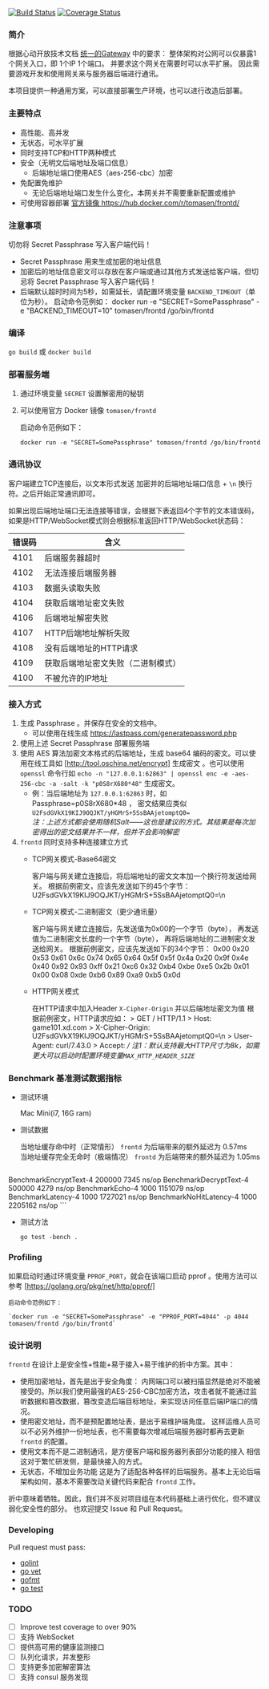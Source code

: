 [![Build Status](https://travis-ci.org/xindong/frontd.svg?branch=master)](https://travis-ci.org/xindong/frontd)
[![Coverage Status](https://coveralls.io/repos/xindong/frontd/badge.svg?branch=master&service=github)](https://coveralls.io/github/xindong/frontd?branch=master)

### 简介

根据心动开放技术文档 [统一的Gateway](https://github.com/xindong/docs/blob/master/public/game_review/backend.md) 中的要求：
整体架构对公网可以仅暴露1个网关入口，即 1个IP 1个端口。
并要求这个网关在需要时可以水平扩展。
因此需要游戏开发和使用网关来与服务器后端进行通讯。

本项目提供一种通用方案，可以直接部署生产环境，也可以进行改造后部署。

### 主要特点

* 高性能、高并发
* 无状态，可水平扩展
* 同时支持TCP和HTTP两种模式
* 安全（无明文后端地址及端口信息）
	* 后端地址端口使用AES（aes-256-cbc）加密
* 免配置免维护
	* 无论后端地址端口发生什么变化，本网关并不需要重新配置或维护
* 可使用容器部署 [官方镜像 https://hub.docker.com/r/tomasen/frontd/ ](https://hub.docker.com/r/tomasen/frontd/)

### 注意事项

切勿将 Secret Passphrase 写入客户端代码！

* Secret Passphrase 用来生成加密的地址信息
* 加密后的地址信息密文可以存放在客户端或通过其他方式发送给客户端，但切忌将 Secret Passphrase 写入客户端代码！
* 后端默认超时时间为5秒，如需延长，请配置环境变量 `BACKEND_TIMEOUT`（单位为秒）。
	启动命令范例如：
		docker run -e "SECRET=SomePassphrase" -e "BACKEND_TIMEOUT=10" tomasen/frontd /go/bin/frontd

### 编译

`go build` 或 `docker build`


### 部署服务端

1. 通过环境变量 `SECRET` 设置解密用的秘钥
2. 可以使用官方 Docker 镜像 `tomasen/frontd`

	启动命令范例如下：

	`docker run -e "SECRET=SomePassphrase" tomasen/frontd /go/bin/frontd`


### 通讯协议

客户端建立TCP连接后，以文本形式发送 加密并的后端地址端口信息 + `\n` 换行符。之后开始正常通讯即可。

如果出现后端地址端口无法连接等错误，会根据下表返回4个字节的文本错误码，如果是HTTP/WebSocket模式则会根据标准返回HTTP/WebSocket状态码：

| 错误码 | 含义 |
| --- | --- |
| 4101   | 后端服务器超时 |
| 4102   | 无法连接后端服务器 |
| 4103   | 数据头读取失败 |
| 4104   | 获取后端地址密文失败 |
| 4106   | 后端地址解密失败 |
| 4107   | HTTP后端地址解析失败 |
| 4108   | 没有后端地址的HTTP请求 |
| 4109   | 获取后端地址密文失败（二进制模式） |
| 4100   | 不被允许的IP地址 |


### 接入方式

1. 生成 Passphrase 。并保存在安全的文档中。
	 * 可以使用在线生成 https://lastpass.com/generatepassword.php
2. 使用上述 Secret Passphrase 部署服务端
3. 使用 AES 算法加密文本格式的后端地址，生成 base64 编码的密文。可以使用在线工具如 [http://tool.oschina.net/encrypt] 生成密文 。也可以使用 `openssl` 命令行如 `echo -n "127.0.0.1:62863" | openssl enc -e -aes-256-cbc -a -salt -k "p0S8rX680*48"` 生成密文。
	* 例：当后端地址为 `127.0.0.1:62863` 时，如 Passphrase=p0S8rX680*48 ，
	密文结果应类似 `U2FsdGVkX19KIJ9OQJKT/yHGMrS+5SsBAAjetomptQ0=` <br/>
	_注：上述方式都会使用随机Salt——这也是建议的方式。其结果是每次加密得出的密文结果并不一样，但并不会影响解密_
4. `frontd` 同时支持多种连接建立方式
	* TCP网关模式-Base64密文

		客户端与网关建立连接后，将后端地址的密文文本加一个换行符发送给网关。
			根据前例密文，应该先发送如下的45个字节：
			U2FsdGVkX19KIJ9OQJKT/yHGMrS+5SsBAAjetomptQ0=\n

	* TCP网关模式-二进制密文（更少通讯量）

		客户端与网关建立连接后，先发送值为0x00的一个字节（byte），
		再发送值为二进制密文长度的一个字节（byte）， 再将后端地址的二进制密文发送给网关。
			根据前例密文，应该先发送如下的34个字节：
			0x00 0x20 0x53 0x61 0x6c 0x74 0x65 0x64
			0x5f 0x5f 0x4a 0x20 0x9f 0x4e 0x40 0x92
			0x93 0xff 0x21 0xc6 0x32 0xb4 0xbe 0xe5
			0x2b 0x01 0x00 0x08 0xde 0xb6 0x89 0xa9
			0xb5 0x0d

	* HTTP网关模式

		在HTTP请求中加入Header `X-Cipher-Origin` 并以后端地址密文为值
			根据前例密文，HTTP请求应如：
			> GET / HTTP/1.1
			> Host: game101.xd.com
			> X-Cipher-Origin: U2FsdGVkX19KIJ9OQJKT/yHGMrS+5SsBAAjetomptQ0=\n
			> User-Agent: curl/7.43.0
			> Accept: */*
		_注1：默认支持最大HTTP尺寸为8k，如需更大可以启动时配置环境变量`MAX_HTTP_HEADER_SIZE`_

### Benchmark 基准测试数据指标

* 测试环境

	Mac Mini(i7, 16G ram)

* 测试数据

 	当地址缓存命中时（正常情形） `frontd` 为后端带来的额外延迟为 0.57ms <br/>
	当地址缓存完全无命时（极端情况）  `frontd` 为后端带来的额外延迟为 1.05ms

	```bash
BenchmarkEncryptText-4 	  200000	      7345 ns/op
BenchmarkDecryptText-4 	  500000	      4279 ns/op
BenchmarkEcho-4        	    1000	   1151079 ns/op
BenchmarkLatency-4     	    1000	   1727021 ns/op
BenchmarkNoHitLatency-4	    1000	   2205162 ns/op
	```

* 测试方法

	`go test -bench .`

### Profiling

如果启动时通过环境变量 `PPROF_PORT`，就会在该端口启动 pprof 。使用方法可以参考 [https://golang.org/pkg/net/http/pprof/]

	启动命令范例如下：

	`docker run -e "SECRET=SomePassphrase" -e "PPROF_PORT=4044" -p 4044 tomasen/frontd /go/bin/frontd`

### 设计说明

`frontd` 在设计上是安全性+性能+易于接入+易于维护的折中方案。其中：

* 使用加密地址，首先是出于安全角度：
		内网端口可以被扫描显然是绝对不能被接受的。所以我们使用最强的AES-256-CBC加密方法，攻击者就不能通过监听数据和篡改数据，篡改变造后端目标地址，来实现访问任意后端IP端口的情况。
* 使用密文地址，而不是预配置地址表，是出于易维护端角度。
		这样运维人员可以不必另外维护一份地址表，也不需要每次增减后端服务器时都再去更新 `frontd` 的配置。
* 使用文本而不是二进制通讯，是方便客户端和服务器列表部分功能的接入
		相信这对于繁忙研发侧，是最快接入的方式。
* 无状态，不增加业务功能
		这是为了适配各种各样的后端服务。基本上无论后端架构如何，基本不需要改动关键代码来配合 `frontd` 工作。

折中意味着牺牲。因此，我们并不反对项目组在本代码基础上进行优化，但不建议弱化安全性的部分。
也欢迎提交 Issue 和 Pull Request。

### Developing

Pull request must pass:

* [golint](https://github.com/golang/lint)
* [go vet](https://godoc.org/golang.org/x/tools/cmd/vet)
* [gofmt](https://golang.org/cmd/gofmt)
* [go test](https://golang.org/cmd/go/#hdr-Test_packages)

### TODO

- [ ] Improve test coverage to over 90%
- [ ] 支持 WebSocket
- [ ] 提供高可用的健康监测接口
- [ ] 队列化请求，并发整形
- [ ] 支持更多加密解密算法
- [ ] 支持 consul 服务发现
